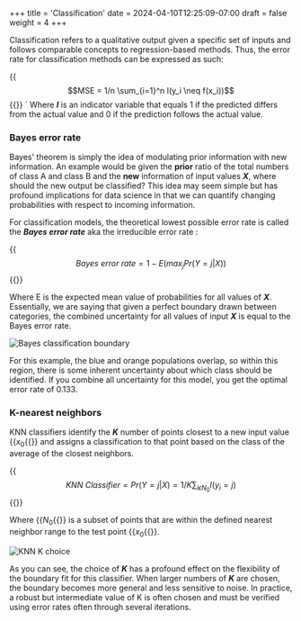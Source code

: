 +++
title = 'Classification'
date = 2024-04-10T12:25:09-07:00
draft = false
weight = 4
+++

Classification refers to a qualitative output given a specific set of inputs and follows comparable concepts to regression-based methods. Thus, the error rate for classification methods can be expressed as such:

{{<math>}}$$MSE = 1/n \sum_{i=1}^n I(y_i \neq f(x_i))$${{</math>}}
`
Where ***I*** is an indicator variable that equals 1 if the predicted differs from the actual value and 0 if the prediction follows the actual value. 

### Bayes error rate

Bayes' theorem is simply the idea of modulating prior information with new information. An example would be given the **prior** ratio of the total numbers of class A and class B and the **new** information of input values ***X***, where should the new output be classified? This idea may seem simple but has profound implications for data science in that we can quantify changing probabilities with respect to incoming information.

For classification models, the theoretical lowest possible error rate is called the ***Bayes error rate*** aka the irreducible error rate : 

{{<math>}}$$Bayes\ error\ rate = 1- E(max_j Pr(Y=j | X))$${{</math>}}

Where E is the expected mean value of probabilities for all values of ***X***. Essentially, we are saying that given a perfect boundary drawn between categories, the combined uncertainty for all values of input ***X*** is equal to the Bayes error rate.

![Bayes classification boundary](/Intro_to_Statistical_Learning/images/bayes_classification.jpg)

For this example, the blue and orange populations overlap, so within this region, there is some inherent uncertainty about which class should be identified. If you combine all uncertainty for this model, you get the optimal error rate of 0.133.

### K-nearest neighbors

KNN classifiers identify the ***K*** number of points closest to a new input value {{<math>}}$x_0${{</math>}} and assigns a classification to that point based on the class of the average of the closest neighbors.

{{<math>}}$$KNN\ Classifier = Pr(Y=j | X) = 1/K \sum_{i \epsilon N_0} I(y_i = j)$${{</math>}}

Where {{<math>}}$N_0${{</math>}} is a subset of points that are within the defined nearest neighbor range to the test point {{<math>}}$x_0${{</math>}}.

![KNN K choice](/Intro_to_Statistical_Learning/images/KNN_K_choice.jpg)

As you can see, the choice of ***K*** has a profound effect on the flexibility of the boundary fit for this classifier. When larger numbers of ***K*** are chosen, the boundary becomes more general and less sensitive to noise. In practice, a robust but intermediate value of K is often chosen and must be verified using error rates often through several iterations.